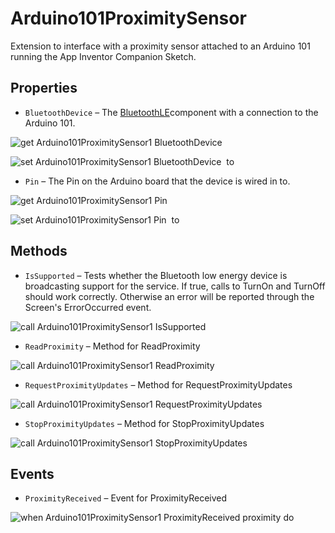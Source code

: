 # Arduino101ProximitySensor

Extension to interface with a proximity sensor attached to an Arduino 101 running the
 App Inventor Companion Sketch.

## Properties

+ <a name="BluetoothDevice"></a>`BluetoothDevice` – The <a href='http://iot.appinventor.mit.edu/#/bluetoothle/bluetoothleintro'>BluetoothLE</a>component with a connection to the Arduino 101.


![get Arduino101ProximitySensor1 BluetoothDevice ](blocks/Arduino101ProximitySensor.BluetoothDevice_getter.svg)


![set Arduino101ProximitySensor1 BluetoothDevice  to](blocks/Arduino101ProximitySensor.BluetoothDevice_setter.svg)

+ <a name="Pin"></a>`Pin` – The Pin on the Arduino board that the device is wired in to.


![get Arduino101ProximitySensor1 Pin ](blocks/Arduino101ProximitySensor.Pin_getter.svg)


![set Arduino101ProximitySensor1 Pin  to](blocks/Arduino101ProximitySensor.Pin_setter.svg)

## Methods

+ <a name="IsSupported"></a>`IsSupported` – Tests whether the Bluetooth low energy device is broadcasting support for the service. If true,
 calls to TurnOn and TurnOff should work correctly. Otherwise an error will be reported through
 the Screen's ErrorOccurred event.

![call Arduino101ProximitySensor1 IsSupported](blocks/Arduino101ProximitySensor.IsSupported.svg)

+ <a name="ReadProximity"></a>`ReadProximity` – Method for ReadProximity

![call Arduino101ProximitySensor1 ReadProximity](blocks/Arduino101ProximitySensor.ReadProximity.svg)

+ <a name="RequestProximityUpdates"></a>`RequestProximityUpdates` – Method for RequestProximityUpdates

![call Arduino101ProximitySensor1 RequestProximityUpdates](blocks/Arduino101ProximitySensor.RequestProximityUpdates.svg)

+ <a name="StopProximityUpdates"></a>`StopProximityUpdates` – Method for StopProximityUpdates

![call Arduino101ProximitySensor1 StopProximityUpdates](blocks/Arduino101ProximitySensor.StopProximityUpdates.svg)

## Events

+ <a name="ProximityReceived"></a>`ProximityReceived` – Event for ProximityReceived

![when Arduino101ProximitySensor1 ProximityReceived proximity do](blocks/Arduino101ProximitySensor.ProximityReceived.svg)


